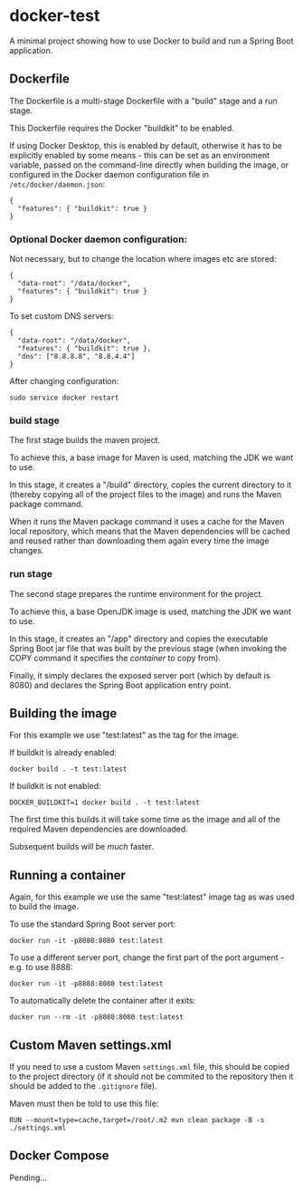 # docker-test

A minimal project showing how to use Docker to build and run a Spring Boot application.

## Dockerfile

The Dockerfile is a multi-stage Dockerfile with a "build" stage and a run stage.

This Dockerfile requires the Docker "buildkit" to be enabled.

If using Docker Desktop, this is enabled by default, otherwise it has to be explicitly enabled by some means - this can
be set as an environment variable, passed on the command-line directly when building the image, or configured in the
Docker daemon configuration file in `/etc/docker/daemon.json`:

```
{
  "features": { "buildkit": true }
}
```

### Optional Docker daemon configuration:

Not necessary, but to change the location where images etc are stored:

```
{
  "data-root": "/data/docker",
  "features": { "buildkit": true }
}
```

To set custom DNS servers:

```
{
  "data-root": "/data/docker",
  "features": { "buildkit": true },
  "dns": ["8.8.8.8", "8.8.4.4"]
}
```

After changing configuration:

```
sudo service docker restart
```

### build stage

The first stage builds the maven project.

To achieve this, a base image for Maven is used, matching the JDK we want to use.

In this stage, it creates a "/build" directory, copies the current directory to it (thereby copying all of the project
files to the image) and runs the Maven package command.

When it runs the Maven package command it uses a cache for the Maven local repository, which means that the Maven
dependencies wlll be cached and reused rather than downloading them again every time the image changes.

### run stage

The second stage prepares the runtime environment for the project.

To achieve this, a base OpenJDK image is used, matching the JDK we want to use.

In this stage, it creates an "/app" directory and copies the executable Spring Boot jar file that was built by the
previous stage (when invoking the COPY command it specifies the _container_ to copy from).

Finally, it simply declares the exposed server port (which by default is 8080) and declares the Spring Boot application
entry point.

## Building the image

For this example we use "test:latest" as the tag for the image.

If buildkit is already enabled:

```
docker build . -t test:latest
```

If buildkit is not enabled:

```
DOCKER_BUILDKIT=1 docker build . -t test:latest
```

The first time this builds it will take some time as the image and all of the required Maven dependencies are
downloaded.

Subsequent builds will be _much_ faster.

## Running a container

Again, for this example we use the same "test:latest" image tag as was used to build the image.

To use the standard Spring Boot server port:

```
docker run -it -p8080:8080 test:latest
```

To use a different server port, change the first part of the port argument - e.g. to use 8888:

```
docker run -it -p8888:8080 test:latest
```

To automatically delete the container after it exits:

```
docker run --rm -it -p8080:8080 test:latest
```

## Custom Maven settings.xml

If you need to use a custom Maven `settings.xml` file, this should be copied to the project directory (if it should not
be commited to the repository then it should be added to the `.gitignore` file).

Maven must then be told to use this file:

```
RUN --mount=type=cache,target=/root/.m2 mvn clean package -B -s ./settings.xml
```

## Docker Compose

Pending...


